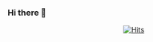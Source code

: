 ### Hi there 👋
  <div align=center>
  
  [![Hits](https://hits.seeyoufarm.com/api/count/incr/badge.svg?url=https%3A%2F%2Fgithub.com%2Fonpul&count_bg=%232E8B57&title_bg=%23FFFFFF&icon=&icon_color=%237A0E0E&title=hits&edge_flat=false)](https://hits.seeyoufarm.com)
  
  </div>
